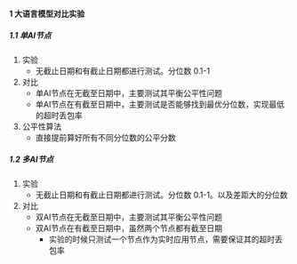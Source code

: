 #### 1 大语言模型对比实验
##### 1.1 单AI节点
1. 实验
    - 无截止日期和有截止日期都进行测试。分位数 0.1-1
2. 对比
    - 单AI节点在无截至日期中，主要测试其平衡公平性问题
    - 单AI节点在有截至日期中，主要测试是否能够找到最优分位数，实现最低的超时丢包率
3. 公平性算法
    - 直接提前算好所有不同分位数的公平分数

##### 1.2 多AI节点
1. 实验
    - 无截止日期和有截止日期都进行测试。分位数 0.1-1。以及差距大的分位数
2. 对比
    - 双AI节点在无截至日期中，主要测试其平衡公平性问题
    - 双AI节点在有截至日期中，虽然两个节点都有截至日期
        - 实验的时候只测试一个节点作为实时应用节点，需要保证其的超时丢包率

